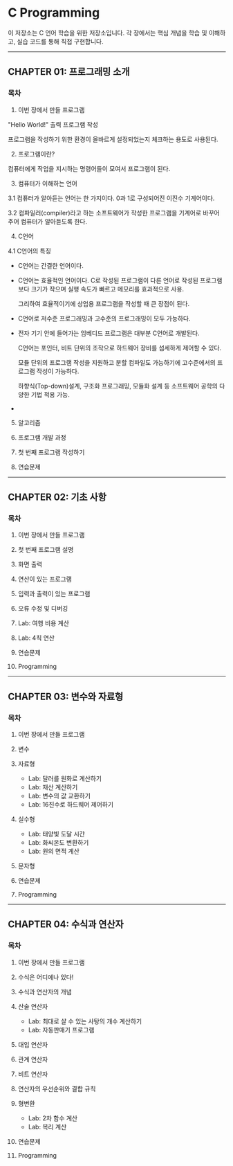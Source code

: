 # C Programming 

이 저장소는 C 언어 학습을 위한 저장소입니다. 각 장에서는 핵심 개념을 학습 및 이해하고, 실습 코드를 통해 직접 구현합니다. 

---

## CHAPTER 01: 프로그래밍 소개

### 목차

1. 이번 장에서 만들 프로그램  

"Hello World!" 출력 프로그램 작성

프로그램을 작성하기 위한 환경이 올바르게 설정되었는지 체크하는 용도로 사용된다. 

2. 프로그램이란?  

컴퓨터에게 작업을 지시하는 명령어들이 모여서 프로그램이 된다. 


3. 컴퓨터가 이해하는 언어  

3.1 컴퓨터가 알아듣는 언어는 한 가지이다. 0과 1로 구성되어진 이진수 기계어이다. 

3.2 컴파일러(compiler)라고 하는 소프트웨어가 작성한 프로그램을 기계어로 바꾸어 주어 컴퓨터가 알아듣도록 한다. 

4. C언어  

4.1 C언어의 특징 
* C언어는 간결한 언어이다.
* C언어는 효율적인 언어이다.
  C로 작성된 프로그램이 다른 언어로 작성된 프로그램보다 크기가 작으며 실행 속도가 빠르고 메모리를 효과적으로 사용.
  
  그리하여 효율적이기에 상업용 프로그램을 작성할 때 큰 장점이 된다.
  
* C언어로 저수준 프로그래밍과 고수준의 프로그래밍이 모두 가능하다.
* 
  전자 기기 안에 들어가는 임베디드 프로그램은 대부분 C언어로 개발된다.
  
  C언어는 포인터, 비트 단위의 조작으로 하드웨어 장비를 섬세하게 제어할 수 있다.
  
  모듈 단위의 프로그램 작성을 지원하고 분할 컴파일도 가능하기에 고수준에서의 프로그램 작성이 가능하다.
  
  하향식(Top-down)설계, 구조화 프로그래밍, 모듈화 설계 등 소프트웨어 공학의 다양한 기법 적용 가능.
* 

5. 알고리즘  

6. 프로그램 개발 과정  

7. 첫 번째 프로그램 작성하기  

8. 연습문제  

---

## CHAPTER 02: 기초 사항

### 목차

1. 이번 장에서 만들 프로그램  

2. 첫 번째 프로그램 설명  

3. 화면 출력  

4. 연산이 있는 프로그램  

5. 입력과 출력이 있는 프로그램  

6. 오류 수정 및 디버깅  

7. Lab: 여행 비용 계산  

8. Lab: 4칙 연산  

9. 연습문제  

10. Programming  

---

## CHAPTER 03: 변수와 자료형

### 목차

1. 이번 장에서 만들 프로그램  

2. 변수  

3. 자료형  
   - Lab: 달러를 원화로 계산하기  
   - Lab: 재산 계산하기  
   - Lab: 변수의 값 교환하기  
   - Lab: 16진수로 하드웨어 제어하기  

4. 실수형  
   - Lab: 태양빛 도달 시간  
   - Lab: 화씨온도 변환하기  
   - Lab: 원의 면적 계산  

5. 문자형  

6. 연습문제  

7. Programming  

---

## CHAPTER 04: 수식과 연산자

### 목차

1. 이번 장에서 만들 프로그램  

2. 수식은 어디에나 있다!  

3. 수식과 연산자의 개념  

4. 산술 연산자  
   - Lab: 최대로 살 수 있는 사탕의 개수 계산하기  
   - Lab: 자동판매기 프로그램  

5. 대입 연산자  

6. 관계 연산자  

7. 비트 연산자  

8. 연산자의 우선순위와 결합 규칙  

9. 형변환  
   - Lab: 2차 함수 계산  
   - Lab: 복리 계산  

10. 연습문제  
11. Programming  
